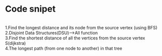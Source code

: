 #  Code snipet
<br>
1.Find the longest distance  and its node from the source vertex (using BFS)
<br>
2.Disjoint Data Structures(DSU)-->All function
<br>
3.Find the shortest distance of all the vertices from the source vertex S(dijkstra)
<br>
4.The longest path (from one node to another) in that tree

